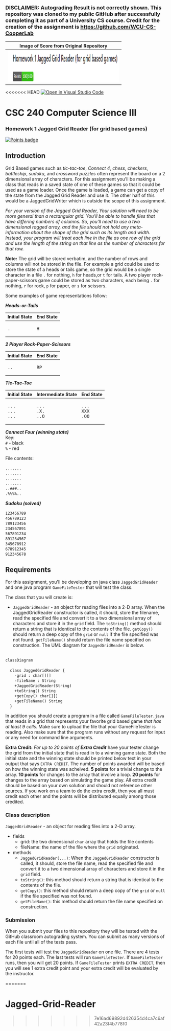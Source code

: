 ### DISCLAIMER: Autograding Result is not correctly shown. This repository was cloned to my public GitHub after successfully completing it as part of a University CS course. Credit for the creation of the assignment is https://github.com/WCU-CS-CooperLab
| Image of Score from Original Repository |
|--------------------------------------------------------------------------------------------|
|<img src="Score.png" alt="Score" width="350" height="100" />|


<<<<<<< HEAD
[![Open in Visual Studio Code](https://classroom.github.com/assets/open-in-vscode-c66648af7eb3fe8bc4f294546bfd86ef473780cde1dea487d3c4ff354943c9ae.svg)](https://classroom.github.com/online_ide?assignment_repo_id=10018193&assignment_repo_type=AssignmentRepo)
# CSC 240 Computer Science III
### Homework 1  Jagged Grid Reader (for grid based games)

[![Points badge](../../blob/badges/.github/badges/points.svg)](../../actions)

## Introduction

Grid Based games such as *tic-tac-toe*, *Connect 4*, *chess*, *checkers*, *battleship*, *sudoku*, and *crossword puzzles* often represent the board on a 2 dimensional array of characters. For this assignment you'll be making a class that reads in a saved state of one of these games so that it could be used as a game loader. Once the game is loaded, a game can get a copy of the state from the Jagged Grid Reader and use it. The other half of this would be a JaggedGridWriter which is outside the scope of this assignment.

*For your version of the Jagged Grid Reader, Your solution will need to be more general than a rectangular grid. You'll be able to handle files that have differing numbers of columns. So, you'll need to use a two dimensional ragged array, and the file should not hold any meta-information about the shape of the grid such as its length and width. Instead, your program will treat each line in the file as one row of the grid and use the length of the string on that line as the number of characters for that row.*

**Note:** The grid will be stored verbatim, and the number of rows and columns will not be stored in the file.
For example a grid could be used to store the state of a heads or tails game, so the grid would be a single character in a file `.` for nothing, `h` for heads,or `t` for tails. A two player rock-paper-scissors game could be stored as two characters, each being `.` for nothing, `r` for rock, `p` for paper, or `s` for scissors.


Some examples of game representations follow:

***Heads-or-Tails***

| Initial State | End State |
|----|----|
|<pre>.</pre>|<pre>H</pre>|

***2 Player Rock-Paper-Scissors***

| Initial State | End State |
|----|----|
|<pre>..</pre>|<pre>RP</pre>|



***Tic-Tac-Toe***  

| Initial State | Intermediate State | End State |
|----|----|----|
|<pre>...<br>...<br>...</pre>|<pre>...<br>.X.<br>..O</pre>|<pre>...<br>XXX<br>.OO</pre>|

***Connect Four (winning state)***  
Key:  
`#` - black  
`%` - red  

File contents:  
```
.......
.......
.......
.......
..###..
.%%%%..
```

***Sudoku (solved)***  

```
123456789
456789123
789123456
234567891
567891234
891234567
345678912
678912345
912345678
```


## Requirements

For this assignment, you'll be developing on java class `JaggedGridReader` and one java program `GameFileTester` that will test the class. 

The class that you will create is:

- `JaggedGridReader` - an object for reading files into a 2-D array. When the JaggedGridReader constructor is called, it should, store the filename, read the specified file and convert it to a two dimensional array of characters and store it in the `grid` field. The `toString()` method should return a string that is identical to the contents of the file. `getCopy()` should return a deep copy of the `grid` or `null` if the file specified was not found. `getFileName()` should return the file name specified on construction. The UML diagram for `JaggedGridReader` is below. 

```mermaid

classDiagram
  
  class JaggedGridReader {
    -grid : char[][]
    -fileName : String
    +JaggedGridReader(String)
    +toString() String
    +getCopy() char[][]
    +getFileName() String
  }

```




In addition you should create a program in a file called `GameFileTester.java` that reads in a grid that represents your favorite grid based game *that has at least 9 cells*. Make sure to upload the file that your GameFileTester is reading. Also make sure that the program runs without any request for input or any need for command line arguments. 

**Extra Credit:** *For up to 20 points of **Extra Credit*** have your tester change the grid from the initial state that is read in to a winning game state. Both the initial state and the winning state should be printed below text in your output that says `EXTRA CREDIT`. The number of points awarded will be based on how the winning state was acheived. **5 points** for a trivial change to the array. **10 points** for changes to the array that involve a loop. **20 points** for changes to the array based on simulating the game play. All extra credit should be based on your own solution and should not reference other sources. If you work on a team to do the extra credit, then you all must credit each other and the points will be distributed equally among those credited.



### Class description
`JaggedGridReader` - an object for reading files into a 2-D array. 
- fields
  - grid: the two dimensional `char` array that holds the file contents
  - fileName: the name of the file where the `grid` originated.
- methods
  - `JaggedGridReader(...)`: When the `JaggedGridReader` constructor is called, it should, store the file name, read the specified file and convert it to a two dimensional array of characters and store it in the `grid` field.
  - `toString()`: this method should return a string that is identical to the contents of the file. 
  - `getCopy()`: this method should return a deep copy of the `grid` or `null` if the file specified was not found. 
  - `getFileName()`: this method should return the file name specified on construction. 


### Submission

When you submit your files to this repository they will be tested with the GitHub classroom autograding system. You can submit as many versions of each file until all of the tests pass.

The first tests will test the `JaggedGridReader` on one file.  There are 4 tests for 20 points each.
The last tests will run `GameFileTester`. If `GameFileTester` runs, then you will get 20 points.
If `GameFileTester` prints `EXTRA CREDIT`, then you will see 1 extra credit point and your extra credit will be evaluated by the instructor.



=======
# Jagged-Grid-Reader
>>>>>>> 7e16ad69892d426354d4ca7c6af42a23f4b778f0
